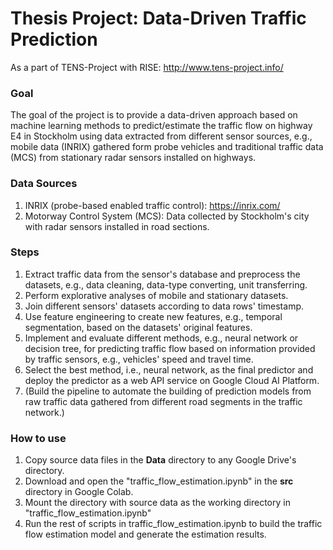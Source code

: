 # Thesis Project: Data-Driven Traffic Prediction
As a part of TENS-Project with RISE: http://www.tens-project.info/
### Goal
The goal of the project is to provide a data-driven approach based on machine learning methods to predict/estimate the traffic flow on highway E4 in Stockholm using data extracted from different sensor sources, e.g., mobile data (INRIX) gathered form probe vehicles and traditional traffic data (MCS) from stationary radar sensors installed on highways.

### Data Sources
1. INRIX (probe-based enabled traffic control): https://inrix.com/
2. Motorway Control System (MCS): Data collected by Stockholm's city with radar sensors installed in road sections.

### Steps
1. Extract traffic data from the sensor's database and preprocess the datasets, e.g., data cleaning, data-type converting, unit transferring.
2. Perform explorative analyses of mobile and stationary datasets.
3. Join different sensors' datasets according to data rows' timestamp.
4. Use feature engineering to create new features, e.g., temporal segmentation, based on the datasets' original features.
5. Implement and evaluate different methods, e.g., neural network or decision tree, for predicting traffic flow based on information provided by traffic sensors, e.g., vehicles' speed and travel time. 
6. Select the best method, i.e., neural network, as the final predictor and deploy the predictor as a web API service on Google Cloud AI Platform.
7. (Build the pipeline to automate the building of prediction models from raw traffic data gathered from different road segments in the traffic network.)

### How to use
1. Copy source data files in the <strong>Data</strong> directory to any Google Drive's directory.
2. Download and open the "traffic_flow_estimation.ipynb" in the <strong>src</strong> directory in Google Colab.
3. Mount the directory with source data as the working directory in "traffic_flow_estimation.ipynb"
4. Run the rest of scripts in traffic_flow_estimation.ipynb to build the traffic flow estimation model and generate the estimation results.

